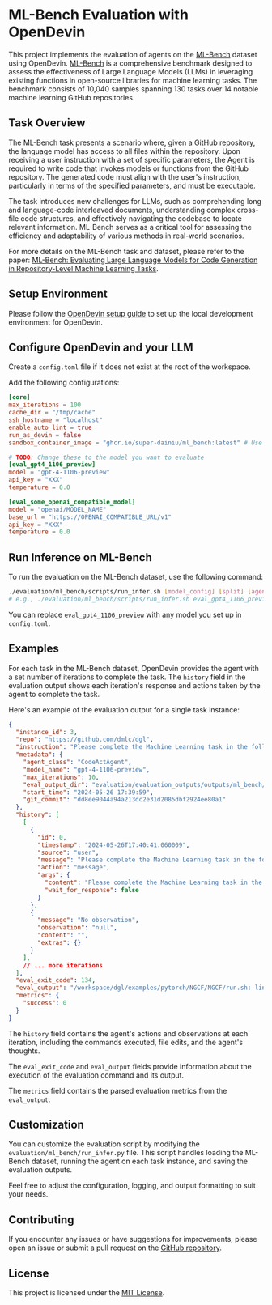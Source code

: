 # ML-Bench Evaluation with OpenDevin

This project implements the evaluation of agents on the [ML-Bench](https://arxiv.org/abs/2311.09835) dataset using OpenDevin. [ML-Bench](https://arxiv.org/abs/2311.09835) is a comprehensive benchmark designed to assess the effectiveness of Large Language Models (LLMs) in leveraging existing functions in open-source libraries for machine learning tasks. The benchmark consists of 10,040 samples spanning 130 tasks over 14 notable machine learning GitHub repositories.

## Task Overview

The ML-Bench task presents a scenario where, given a GitHub repository, the language model has access to all files within the repository. Upon receiving a user instruction with a set of specific parameters, the Agent is required to write code that invokes models or functions from the GitHub repository. The generated code must align with the user's instruction, particularly in terms of the specified parameters, and must be executable.

The task introduces new challenges for LLMs, such as comprehending long and language-code interleaved documents, understanding complex cross-file code structures, and effectively navigating the codebase to locate relevant information. ML-Bench serves as a critical tool for assessing the efficiency and adaptability of various methods in real-world scenarios.

For more details on the ML-Bench task and dataset, please refer to the paper: [ML-Bench: Evaluating Large Language Models for Code Generation in Repository-Level Machine Learning Tasks](https://arxiv.org/abs/2311.09835).

## Setup Environment

Please follow the [OpenDevin setup guide](https://github.com/OpenDevin/OpenDevin/blob/main/docs/setup.md) to set up the local development environment for OpenDevin.

## Configure OpenDevin and your LLM

Create a `config.toml` file if it does not exist at the root of the workspace.

Add the following configurations:

```toml
[core]
max_iterations = 100
cache_dir = "/tmp/cache"
ssh_hostname = "localhost"
enable_auto_lint = true
run_as_devin = false
sandbox_container_image = "ghcr.io/super-dainiu/ml_bench:latest" # Use the [latest/stable] image from the ML-Bench repository

# TODO: Change these to the model you want to evaluate
[eval_gpt4_1106_preview]
model = "gpt-4-1106-preview"
api_key = "XXX"
temperature = 0.0

[eval_some_openai_compatible_model]
model = "openai/MODEL_NAME"
base_url = "https://OPENAI_COMPATIBLE_URL/v1"
api_key = "XXX"
temperature = 0.0
```

## Run Inference on ML-Bench

To run the evaluation on the ML-Bench dataset, use the following command:

```bash
./evaluation/ml_bench/scripts/run_infer.sh [model_config] [split] [agent] [eval_limit]
# e.g., ./evaluation/ml_bench/scripts/run_infer.sh eval_gpt4_1106_preview full CodeActAgent 10
```

You can replace `eval_gpt4_1106_preview` with any model you set up in `config.toml`.

## Examples

For each task in the ML-Bench dataset, OpenDevin provides the agent with a set number of iterations to complete the task. The `history` field in the evaluation output shows each iteration's response and actions taken by the agent to complete the task.

Here's an example of the evaluation output for a single task instance:

```json
{
  "instance_id": 3,
  "repo": "https://github.com/dmlc/dgl",
  "instruction": "Please complete the Machine Learning task in the following repository: dgl\n\nThe task is: DGL Implementation of NGCF model\n\nI have a deep desire to embark on a journey brimming with knowledge and expertise. My objective is to train a cutting-edge NGCF Model, known for its unparalleled capabilities, on the illustrious dataset known as gowalla. To ensure swift execution, I kindly request your assistance in crafting the code, making use of the powerful GPU #3 and an embedding size of 32. Can you lend a helping hand to transform this dream into a reality?\n\nYou should create a script named `run.sh` under the specified path in the repo to run the task.\n\nYou can find the task repo at: /workspace/dgl/examples/pytorch/NGCF/NGCF\n\nYou should terminate the subprocess after running the task (e.g., call subprocess.Popen(args).wait()).When you think you have completed the task, please run the following command: <execute_bash> exit </execute_bash>.\n",
  "metadata": {
    "agent_class": "CodeActAgent",
    "model_name": "gpt-4-1106-preview",
    "max_iterations": 10,
    "eval_output_dir": "evaluation/evaluation_outputs/outputs/ml_bench/CodeActAgent/gpt-4-1106-preview_maxiter_10_N_v1.5",
    "start_time": "2024-05-26 17:39:59",
    "git_commit": "dd8ee9044a94a213dc2e31d2085dbf2924ee80a1"
  },
  "history": [
    [
      {
        "id": 0,
        "timestamp": "2024-05-26T17:40:41.060009",
        "source": "user",
        "message": "Please complete the Machine Learning task in the following repository: dgl\n\nThe task is: DGL Implementation of NGCF model\n\nI have a deep desire to embark on a journey brimming with knowledge and expertise. My objective is to train a cutting-edge NGCF Model, known for its unparalleled capabilities, on the illustrious dataset known as gowalla. To ensure swift execution, I kindly request your assistance in crafting the code, making use of the powerful GPU #3 and an embedding size of 32. Can you lend a helping hand to transform this dream into a reality?\n\nYou should create a script named `run.sh` under the specified path in the repo to run the task.\n\nYou can find the task repo at: /workspace/dgl/examples/pytorch/NGCF/NGCF\n\nYou should terminate the subprocess after running the task (e.g., call subprocess.Popen(args).wait()).When you think you have completed the task, please run the following command: <execute_bash> exit </execute_bash>.\n",
        "action": "message",
        "args": {
          "content": "Please complete the Machine Learning task in the following repository: dgl\n\nThe task is: DGL Implementation of NGCF model\n\nI have a deep desire to embark on a journey brimming with knowledge and expertise. My objective is to train a cutting-edge NGCF Model, known for its unparalleled capabilities, on the illustrious dataset known as gowalla. To ensure swift execution, I kindly request your assistance in crafting the code, making use of the powerful GPU #3 and an embedding size of 32. Can you lend a helping hand to transform this dream into a reality?\n\nYou should create a script named `run.sh` under the specified path in the repo to run the task.\n\nYou can find the task repo at: /workspace/dgl/examples/pytorch/NGCF/NGCF\n\nYou should terminate the subprocess after running the task (e.g., call subprocess.Popen(args).wait()).When you think you have completed the task, please run the following command: <execute_bash> exit </execute_bash>.\n",
          "wait_for_response": false
        }
      },
      {
        "message": "No observation",
        "observation": "null",
        "content": "",
        "extras": {}
      }
    ],
    // ... more iterations
  ],
  "eval_exit_code": 134,
  "eval_output": "/workspace/dgl/examples/pytorch/NGCF/NGCF/run.sh: line 1:   197 Aborted                 (core dumped) python3 main.py --dataset gowalla --embed_size 32 --device cuda:3",
  "metrics": {
    "success": 0
  }
}
```

The `history` field contains the agent's actions and observations at each iteration, including the commands executed, file edits, and the agent's thoughts.

The `eval_exit_code` and `eval_output` fields provide information about the execution of the evaluation command and its output.

The `metrics` field contains the parsed evaluation metrics from the `eval_output`.

## Customization

You can customize the evaluation script by modifying the `evaluation/ml_bench/run_infer.py` file. This script handles loading the ML-Bench dataset, running the agent on each task instance, and saving the evaluation outputs.

Feel free to adjust the configuration, logging, and output formatting to suit your needs.

## Contributing

If you encounter any issues or have suggestions for improvements, please open an issue or submit a pull request on the [GitHub repository](https://github.com/gersteinlab/ML-bench).

## License

This project is licensed under the [MIT License](LICENSE).
